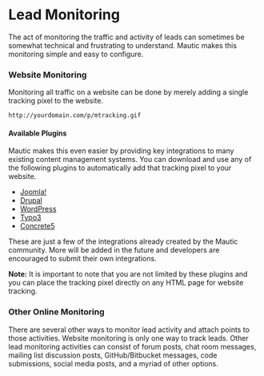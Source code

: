 # Lead Monitoring
The act of monitoring the traffic and activity of leads can sometimes be somewhat technical and frustrating to understand. Mautic makes this monitoring simple and easy to configure.

### Website Monitoring

Monitoring all traffic on a website can be done by merely adding a single tracking pixel to the website.

```
http://yourdomain.com/p/mtracking.gif

```
#### Available Plugins

Mautic makes this even easier by providing key integrations to many existing content management systems. You can download and use any of the following plugins to automatically add that tracking pixel to your website.

* [Joomla!](http://mautic.org/integration/joomla)
* [Drupal](http://mautic.org/integration/drupal)
* [WordPress](http://mautic.org/integration/wordpress)
* [Typo3](http://mautic.org/integration/typo3)
* [Concrete5](http://mautic.org/integration/concrete5)

These are just a few of the integrations already created by the Mautic community. More will be added in the future and developers are encouraged to submit their own integrations.

**Note:** It is important to note that you are not limited by these plugins and you can place the tracking pixel directly on any HTML page for website tracking.

### Other Online Monitoring

There are several other ways to monitor lead activity and attach points to those activities. Website monitoring is only one way to track leads. Other lead monitoring activities can consist of forum posts, chat room messages, mailing list discussion posts, GitHub/Bitbucket messages, code submissions, social media posts, and a myriad of other options.
